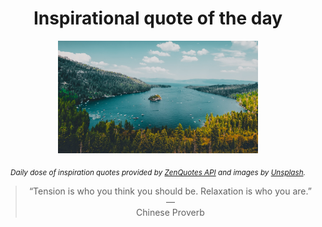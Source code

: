 
<div align="center">

# Inspirational quote of the day

<img src="./data/photo.jpeg" alt="Beautiful nature photo" width="320" height="180">

<sub><i>Daily dose of inspiration quotes provided by [ZenQuotes API](https://zenquotes.io/) and images by [Unsplash](https://unsplash.com/).</i></sub>


<blockquote>&ldquo;Tension is who you think you should be. Relaxation is who you are.&rdquo; &mdash; <footer>Chinese Proverb</footer></blockquote>

</div>
